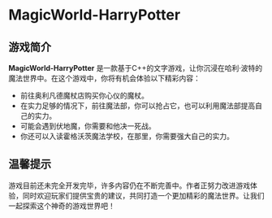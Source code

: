 # MagicWorld-HarryPotter

## 游戏简介

**MagicWorld-HarryPotter** 是一款基于C++的文字游戏，让你沉浸在哈利·波特的魔法世界中。在这个游戏中，你将有机会体验以下精彩内容：

- 前往奥利凡德魔杖店购买你心仪的魔杖。
- 在实力足够的情况下，前往魔法部，你可以抢占它，也可以利用魔法部提高自己的实力。
- 可能会遇到伏地魔，你需要和他决一死战。
- 你还可以入读霍格沃茨魔法学校，在那里，你需要强大自己的实力。

## 温馨提示

游戏目前还未完全开发完毕，许多内容仍在不断完善中。作者正努力改进游戏体验，同时欢迎玩家们提供宝贵的建议，共同打造一个更加精彩的魔法世界。让我们一起探索这个神奇的游戏世界吧！
